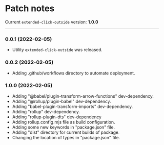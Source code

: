 # Patch notes

Current `extended-click-outside` version: **1.0.0**

***

### 0.0.1 (2022-02-05)

* Utility `extended-click-outside` was released.

### 0.0.2 (2022-02-05)

* Adding .github/workflows directory to automate deployment.

### 1.0.0 (2022-02-05)

* Adding "@babel/plugin-transform-arrow-functions" dev-dependency.
* Adding "@rollup/plugin-babel" dev-dependency.
* Adding "babel-plugin-transform-imports" dev-dependency.
* Adding "rollup" dev-dependency.
* Adding "rollup-plugin-dts" dev-dependency
* Adding rollup.config.mjs file as build configuration.
* Adding some new keywords in "package.json" file.
* Adding "dist" directory for current builds of package.
* Сhanging the location of types in "package.json" file.